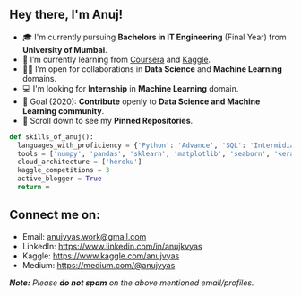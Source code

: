 ## Hey there, I'm Anuj!
- 🎓 I'm currently pursuing **Bachelors in IT Engineering** (Final Year) from **University of Mumbai**.
- 🌱 I’m currently learning from [Coursera](https://www.coursera.org/) and [Kaggle](https://www.kaggle.com/).
- 🤝🏻 I’m open for collaborations in **Data Science** and **Machine Learning** domains.
- 💻 I'm looking for **Internship** in **Machine Learning** domain.
- 🥅 Goal (2020): **Contribute** openly to **Data Science and Machine Learning community**.
- 📌 Scroll down to see my **Pinned Repositories**.

```python
def skills_of_anuj():
  languages_with_proficiency = {'Python': 'Advance', 'SQL': 'Intermidiate', 'HTML': 'Intermidiate', 'CSS': 'Beginner'}
  tools = ['numpy', 'pandas', 'sklearn', 'matplotlib', 'seaborn', 'keras', 'flask']
  cloud_architecture = ['heroku']
  kaggle_competitions = 3
  active_blogger = True
  return ∞
```

## Connect me on:
- Email: anujvyas.work@gmail.com
- LinkedIn: https://www.linkedin.com/in/anujkvyas
- Kaggle: https://www.kaggle.com/anujvyas
- Medium: https://medium.com/@anujvyas

_**Note:** Please **do not spam** on the above mentioned email/profiles._
